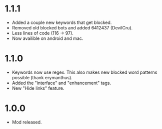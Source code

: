 # 1.1.1
- Added a couple new keywords that get blocked.
- Removed old blocked bots and added 6412437 (DevilCru).
- Less lines of code (116 -> 97).
- Now availible on android and mac.

# 1.1.0
- Keywords now use regex. This also makes new blocked word patterns possible (thank erymanthus).
- Added the "interface" and "enhancement" tags.
- New "Hide links" feature.

# 1.0.0
- Mod released.

